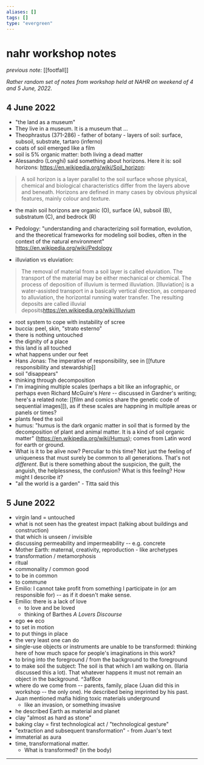 ```yaml
---
aliases: []
tags: []
type: "evergreen"
---
```


# nahr workshop notes

_previous note:_ [[footfall]]

_Rather random set of notes from workshop held at NAHR on weekend of 4 and 5 June, 2022._

## 4 June 2022

- "the land as a museum"
- They live in a museum. It is a museum that ... 
- Theophrastus (371-286) - father of botany - layers of soil: surface, subsoil, substrate, tartaro (inferno)
- coats of soil emerged like a film
- soil is 5% organic matter: both living a dead matter
- Alessandro (Longhi) said something about horizons. Here it is: soil horizons: <https://en.wikipedia.org/wiki/Soil_horizon>:

> A soil horizon is a layer parallel to the soil surface whose physical, chemical and biological characteristics differ from the layers above and beneath. Horizons are defined in many cases by obvious physical features, mainly colour and texture. 

- the main soil horizons are organic (O), surface (A), subsoil (B), substratum (C), and bedrock (R)

- Pedology: "understanding and characterizing soil formation, evolution, and the theoretical frameworks for modeling soil bodies, often in the context of the natural environment" <https://en.wikipedia.org/wiki/Pedology>
- illuviation vs eluviation: 

> The removal of material from a soil layer is called eluviation. The transport of the material may be either mechanical or chemical. The process of deposition of illuvium is termed illuviation. [Illuviation] is a water-assisted transport in a basically vertical direction, as compared to alluviation, the horizontal running water transfer. The resulting deposits are called illuvial deposits<https://en.wikipedia.org/wiki/Illuvium>

- root system to cope with instability of scree
- buccia: peel, skin, "strato esterno"
- there is nothing untouched
- the dignity of a place 
- this land is all touched
- what happens under our feet
- Hans Jonas: The imperative of responsibility, see in [[future responsibility and stewardship]]
- soil "disappears"
- thinking through decomposition
- I'm imagining multiple scales (perhaps a bit like an infographic, or perhaps even Richard McGuire's _Here_ -- discussed in Gardner's writing; here's a related note: [[film and comics share the genetic code of sequential images]]), as if these scales are happning in multiple areas or panels or times? 
- plants feed the soil
- humus: "humus is the dark organic matter in soil that is formed by the decomposition of plant and animal matter. It is a kind of soil organic matter" (<https://en.wikipedia.org/wiki/Humus>); comes from Latin word for earth or ground.
- What is it to be alive now? Perculiar to this time? Not just the feeling of uniqueness that must surely be common to all generations. That's not _different_. But is there something about the suspicion, the guilt, the anguish, the helplessness, the confusion? What is this feeilng? How might I describe it? 
- "all the world is a garden" - Titta said this

## 5 June 2022

- virgin land = untouched
- what is not seen has the greatest impact (talking about buildings and construction)
- that which is unseen / invisible
- discussing permeability and impermeability -- e.g. concrete
- Mother Earth: maternal, creativity, reproduction - like archetypes
- transformation / metamorphosis
- ritual 
- commonality / common good
- to be in common
- to commune
- Emilio: I cannot take profit from something I participate in (or am responsible for) -- as if it doesn't make sense.
- Emilio: there is a lack of love
	- to love and be loved
	- thinking of Barthes _A Lovers Discourse_
- ego <=> eco 
- to set in motion 
- to put things in place
- the very least one can do
- single-use objects or instruments are unable to be transformed: thinking here of how much space for people's imaginations in this work?
- to bring into the foreground / from the background to the foreground
- to make soil the subject: The soil is that which I am walking on. (Ilaria discussed this a lot). That whatever happens it must not remain an object in the background.  ^3af8ce
- where do we come from -- parents, family, place (Juan did this in workshop -- the only one). He described being imprinted by his past.
- Juan mentioned mafia hiding toxic materials underground
	- like an invasion, or something invasive
- he described Earth as material and planet 
- clay "almost as hard as stone"
- baking clay = first technological act / "technological gesture"
- "extraction and subsequent transformation" - from Juan's text
- immaterial as aura
- time, transformational matter. 
	- What is transformed? (in the body)


---





